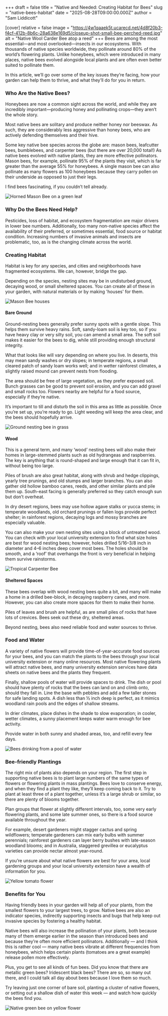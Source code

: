 +++
draft = false
title = "Native and Needed: Creating Habitat for Bees"
slug = "native-bees-habitat"
date = "2025-08-28T09:00:00.000Z"
author = "Sam Liddicott"

[cover]
relative = false
image = "https://4w1qaaek5t.ucarecd.net/4d8f20b3-f4cf-412b-8b6c-28a638e169d5/closeup-shot-small-bee-perched-reed.jpg"
alt = "Native Wool Carder Bee atop a reed"
+++
Bees are among the most essential—and most overlooked—insects in our ecosystems. With thousands of native species worldwide, they pollinate around 80% of the world’s flowering plants. Unlike honeybees, which were introduced in many places, native bees evolved alongside local plants and are often even better suited to pollinate them.

In this article, we’ll go over some of the key issues they’re facing, how your garden can help them to thrive, and what they’ll do for you in return.

### Who Are the Native Bees?

Honeybees are now a common sight across the world, and while they are incredibly important—producing honey and pollinating crops—they aren’t the whole story.

Most native bees are solitary and produce neither honey nor beeswax. As such, they are considerably less aggressive than honey bees, who are actively defending themselves and their hive.

Some key native bee species across the globe are: mason bees, leafcutter bees, bumblebees, and carpenter bees (but there are over 20,000 total!) As native bees evolved with native plants, they are more effective pollinators. Mason bees, for example, pollinate 95% of the plants they visit, which is far greater than the average 55% for honeybees. A single mason bee can also pollinate as many flowers as 100 honeybees because they carry pollen on their underside as opposed to just their legs. 

I find bees fascinating, if you couldn’t tell already.

![Horned Mason Bee on a green leaf](https://4w1qaaek5t.ucarecd.net/2ebab302-b78d-4e28-a6fd-f16adb169701/closeup-female-horned-mason-bee-osmia-cornuta-green-leaf.jpg)

### Why Do the Bees Need Help?

Pesticides, loss of habitat, and ecosystem fragmentation are major drivers in lower bee numbers. Additionally, too many non-native species affect the availability of their preferred, or sometimes essential, food source or habitat condition. Increasing numbers of invasive animals and insects are problematic, too, as is the changing climate across the world. 

### Creating Habitat

Habitat is key for any species, and cities and neighborhoods have fragmented ecosystems. We can, however, bridge the gap. 

Depending on the species, nesting sites may be in undisturbed ground, decaying wood, or small sheltered spaces. You can create all of these in your garden, with natural materials or by making 'houses' for them.

![Mason Bee houses](https://4w1qaaek5t.ucarecd.net/41a8c2a9-3088-446d-b269-628572cde39f/7167413751_7e784ba6bc_o.jpg "
\"[Mason bee houses](https://www.flickr.com/photos/95142644@N00/7167413751)\" by [Ruth and Dave](https://www.flickr.com/photos/95142644@N00) is licensed under [CC BY 2.0](https://creativecommons.org/licenses/by/2.0/?ref=openverse).")

#### Bare Ground

Ground-nesting bees generally prefer sunny spots with a gentle slope. This helps them survive heavy rains. Soft, sandy-loam soil is key too, so if you have heavy clay or very silty soil, you can amend a small area. The soft soil makes it easier for the bees to dig, while still providing enough structural integrity. 

What that looks like will vary depending on where you live. In deserts, this may mean sandy washes or dry slopes; in temperate regions, a small cleared patch of sandy loam works well; and in wetter rainforest climates, a slightly raised mound can prevent nests from flooding.

The area should be free of large vegetation, as they prefer exposed soil. Bunch grasses can be good to prevent soil erosion, and you can add gravel and small rocks too. Flowers nearby are helpful for a food source, especially if they’re native.

It’s important to till and disturb the soil in this area as little as possible. Once you’re set up, you’re ready to go. Light weeding will keep the area clear, and the bees should hopefully arrive.

![Ground nesting bee in grass](https://4w1qaaek5t.ucarecd.net/c7e5a6d9-e998-4210-830b-91d7a563de7d/2022-03-18_17_01_10_A_ground-nesting_bee_next_to_a_nest_along_Hidden_Meadow_Drive_in_the_Franklin_Glen_section_of_Chantilly,_Fairfax_County,_Virginia.jpg "Ground-nesting bee next to its nest — photo by Famartin, March 18 2022, via Wikimedia Commons (CC BY-SA 4.0).")

#### Wood

This is a general term, and many ‘wood’ nesting bees will also make their homes in large-stemmed plants such as old hydrangeas and raspberries. The key is anything that is round-shaped and large enough that it can fit in, without being too large.

Piles of brush are also great habitat, along with shrub and hedge clippings, yearly tree prunings, and old stumps and larger branches. You can also gather old hollow bamboo canes, reeds, and other similar plants and pile them up. South-east facing is generally preferred so they catch enough sun but don’t overheat.

In dry desert regions, bees may use hollow agave stalks or yucca stems; in temperate woodlands, old orchard prunings or fallen logs provide perfect shelter; in rainforest regions, decaying logs and mossy branches are especially valuable.

You can also make your own nesting sites using a block of untreated wood. You can check with your local university extension to find what size holes are best for wood nesting bees; however, holes drilled 5/16–3/8 inch in diameter and 4–6 inches deep cover most bees. The holes should be smooth, and a ‘roof’ that overhangs the front is very beneficial in helping them survive rainstorms.

![Tropical Carpenter Bee](https://4w1qaaek5t.ucarecd.net/06cc590c-dd19-4d46-8458-ea8f2dfc77b1/Tropical_Carpenter_Bee_(Xylocopa_tenuiscapa).jpg "
[Tropical Carpenter Bee (Xylocopa tenuiscapa)](https://commons.wikimedia.org/w/index.php?curid=95052602)\" by [Charles J. Sharp](https://www.wikidata.org/wiki/Q54800218) is licensed under [CC BY-SA 4.0](https://creativecommons.org/licenses/by-sa/4.0/?ref=openverse).")

#### Sheltered Spaces

These bees overlap with wood nesting bees quite a bit, and many will make a home in a drilled bee-block, in decaying raspberry canes, and more. However, you can also create more spaces for them to make their home. 

Piles of leaves and brush are helpful, as are small piles of rocks that have lots of crevices. Bees seek out these dry, sheltered areas. 

Beyond nesting, bees also need reliable food and water sources to thrive.

### Food and Water

A variety of native flowers will provide time-of-year-accurate food sources for your bees, and you can match the plants to the bees through your local university extension or many online resources. Most native flowering plants will attract native bees, and many university extension services have data sheets on native bees and the plants they frequent. 

Finally, shallow pools of water will provide spaces to drink. The dish or pool should have plenty of rocks that the bees can land on and climb onto, should they fall in. Line the base with pebbles and add a few taller stones for safe landing spots. A dish less than ½ inch deep is perfect, as it mimics woodland rain pools and the edges of shallow streams.

In drier climates, place dishes in the shade to slow evaporation; in cooler, wetter climates, a sunny placement keeps water warm enough for bee activity.

Provide water in both sunny and shaded areas, too, and refill every few days. 

![Bees drinking from a pool of water](https://4w1qaaek5t.ucarecd.net/0000e22c-4b6f-4ba6-abc2-0090729ed9ae/bees-drinking-water-from-pool-water.jpg)

### Bee-friendly Plantings

The right mix of plants also depends on your region. The first step in supporting native bees is to plant large numbers of the same types of flowers or flowering plants in mass plantings. Bees love to conserve energy, and when they find a plant they like, they’ll keep coming back to it. Try to plant at least three of a plant together, unless it’s a large shrub or similar, so there are plenty of blooms together.

Plan groups that flower at slightly different intervals, too, some very early flowering plants, and some late summer ones, so there is a food source available throughout the year. 

For example, desert gardeners might stagger cactus and spring wildflowers; temperate gardeners can mix early bulbs with summer perennials; rainforest gardeners can layer berry bushes with late-season woodland blooms; and in Australia, staggered grevillea or eucalyptus varieties can provide nectar almost year-round.

If you’re unsure about what native flowers are best for your area, local gardening groups and your local university extension have a wealth of information for you.

![Yellow tomato flower](https://4w1qaaek5t.ucarecd.net/1bead4ce-3a9e-44c2-a49d-850b9d773be1/flower-small-cucumber.jpg)

### Benefits for You

Having friendly bees in your garden will help all of your plants, from the smallest flowers to your largest trees, to grow. Native bees are also an indicator species, indirectly supporting insects and bugs that help keep out invasive species by fostering a healthy habitat.

Native bees will also increase the pollination of your plants, both because many of them emerge earlier in the season than introduced bees and because they’re often more efficient pollinators. Additionally — and I think this is rather cool — many native bees vibrate at different frequencies from honeybees, which helps certain plants (tomatoes are a great example) release pollen more effectively.

Plus, you get to see all kinds of fun bees. Did you know that there are metallic green bees? Iridescent black bees? There are so, so many out there, and I could talk all day about bees because I love them so much. 

Try leaving just one corner of bare soil, planting a cluster of native flowers, or setting out a shallow dish of water this week — and watch how quickly the bees find you.

![Native green bee on yellow flower](https://4w1qaaek5t.ucarecd.net/3d45ac8e-2aa5-4815-bcb9-f75724f68f91/Metallic_Green_Bee_(Augochloropsis_sp.)_on_Coreopsis_(7173773106).jpg "
\"[Metallic Green Bee (Augochloropsis sp.) on Coreopsis (7173773106)](https://commons.wikimedia.org/w/index.php?curid=24649792)\" by [Bob Peterson from North Palm Beach, Florida, Planet Earth!](https://www.flickr.com/people/50152666@N02) is licensed under [CC BY-SA 2.0](https://creativecommons.org/licenses/by-sa/2.0/?ref=openverse).")
